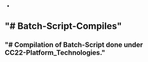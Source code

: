 -
"# Batch-Script-Compiles" 
=======
"# Compilation of Batch-Script done under CC22-Platform_Technologies." 
-
